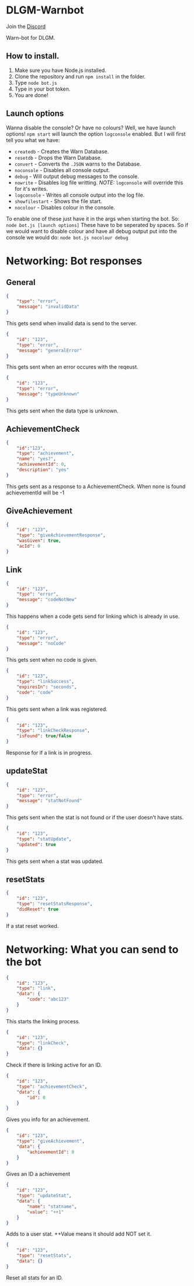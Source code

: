 # DLGM-Warnbot

Join the [Discord](https://discord.gg/RxzaN3jGeb)

Warn-bot for DLGM.

## How to install.

1. Make sure you have Node.js installed.
2. Clone the repository and run `npm install` in the folder.
3. Type `node bot.js`
4. Type in your bot token.
5. You are done!

## Launch options

Wanna disable the console? Or have no colours? Well, we have launch options!
`npm start` will launch the option `logconsole` enabled. But I will first tell you what we have:

- `createdb` - Creates the Warn Database.
- `resetdb` - Drops the Warn Database.
- `convert` - Converts the `.JSON` warns to the Database.
- `noconsole` - Disables all console output.
- `debug` - Will output debug messages to the console.
- `nowrite` - Disables log file writting. _NOTE:_ `logconsole` will override this for it's writes.
- `logconsole` - Writes all console output into the log file.
- `showfilestart` - Shows the file start.
- `nocolour` - Disables colour in the console.

To enable one of these just have it in the args when starting the bot. So:
`node bot.js [launch options]`
These have to be seperated by spaces. So if we would want to disable colour and have all debug output put into the console we would do:
`node bot.js nocolour debug`


# Networking: Bot responses

## General

```json
{
	"type": "error",
	"message": "invalidData"
}
```
This gets send when invalid data is send to the server.

```json
{
	"id": "123",
	"type": "error",
	"message": "generalError"
}
```
This gets sent when an error occures with the reqeust.
```json
{
	"id": "123",
	"type": "error",
	"message": "typeUnknown"
}
```
This gets sent when the data type is unknown. 

## AchievementCheck
```json
{
	"id":"123",
	"type": "achievement",
	"name": "yes?",
	"achievementId": 0,
	"description": "yes"
}
```
This gets sent as a response to a AchievementCheck. When none is found achievementId will be -1
## GiveAchievement
```json
{
	"id": "123",
	"type": "giveAchievementResponse",
	"wasGiven": true,
	"acId": 0
}
```
## Link

```json
{
	"id": "123",
	"type": "error",
	"message": "codeNotNew"
}
```
This happens when a code gets send for linking which is already in use.

```json
{
	"id": "123",
	"type": "error",
	"message": "noCode"
}
```
This gets sent when no code is given.
```json
{
	"id": "123",
	"type": "linkSuccess",
	"expiresIn": "seconds",
	"code": "code"
}
```
This gets sent when a link was registered. 

```json
{
	"id": "123",
	"type": "linkCheckResponse",
	"isFound": true/false
}
```
Response for if a link is in progress.

## updateStat
```json
{
	"id": "123",
	"type": "error",
	"message": "statNotFound"
}
```
This gets sent when the stat is not found or if the user doesn't have stats.
```json
{
	"id": "123",
	"type": "statUpdate",
	"updated": true
}
```
This gets sent when a stat was updated.

## resetStats
```json
{
	"id": "123",
	"type": "resetStatsResponse",
	"didReset": true
}
```
If a stat reset worked.

# Networking: What you can send to the bot

```json
{
	"id": "123",
	"type": "link",
	"data": {
		"code": "abc123"
	}
}
```
This starts the linking process.

```json
{
	"id": "123",
	"type": "linkCheck",
	"data": {}
}
```
Check if there is linking active for an ID.


```json
{
	"id": "123",
	"type": "achievementCheck",
	"data": {	
		"id": 0
	}
}
```
Gives you info for an achievement.

```json
{
	"id": "123",
	"type": "giveAchievement",
	"data": {
		"achievementId": 0
	}
}
```
Gives an ID a achievement

```json
{
	"id": "123",
	"type": "updateStat",
	"data": {
		"name": "statname",
		"value": "++1"
	}
}
```
Adds to a user stat. ++Value means it should add NOT set it.
```json
{
	"id": "123",
	"type": "resetStats",
	"data": {}
}
```
Reset all stats for an ID.
